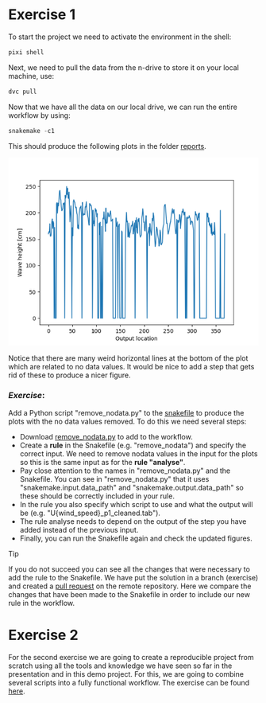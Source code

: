 # Exercise 1

To start the project we need to activate the environment in the shell:

```powershell
pixi shell
```

Next, we need to pull the data from the n-drive to store it on your local machine, use:

```powershell
dvc pull
```

Now that we have all the data on our local drive, we can run the entire workflow by using:

```powershell
snakemake -c1
```

This should produce the following plots in the folder [reports](/reports/).

![Resulting Figure of calculations](/docs/U20.png)

Notice that there are many weird horizontal lines at the bottom of the plot which are related to no data values. It would be nice to add a step that gets rid of these to produce a nicer figure.

### *Exercise*:
Add a Python script "remove_nodata.py" to the [snakefile](Snakefile) to produce the plots with the no data values removed. To do this we need several steps:


- Download [remove_nodata.py](https://github.com/Deltares-research/FAIR-data-example-project/blob/exercise/src/4-analyze/remove_nodata.py) to add to the workflow.
- Create a **rule** in the Snakefile (e.g. "remove_nodata") and specify the correct input. We need to remove nodata values in the input for the plots so this is the same input as for the **rule "analyse"**.
- Pay close attention to the names in "remove_nodata.py" and the Snakefile. You can see in "remove_nodata.py" that it uses "snakemake.input.data_path" and "snakemake.output.data_path" so these should be correctly included in your rule.
- In the rule you also specify which script to use and what the output will be (e.g. "U{wind_speed}_p1_cleaned.tab").
- The rule analyse needs to depend on the output of the step you have added instead of the previous input.
- Finally, you can run the Snakefile again and check the updated figures.

> [!TIP]
> If you do not succeed you can see all the changes that were necessary to add the rule to the Snakefile. We have put the solution in a branch (exercise) and created a [pull request](https://github.com/Deltares-research/FAIR-data-example-project/pull/6/files) on the remote repository. Here we compare the changes that have been made to the Snakefile in order to include our new rule in the workflow.


# Exercise 2
For the second exercise we are going to create a reproducible project from scratch using all the tools and knowledge we have seen so far in the presentation and in this demo project. For this, we are going to combine several scripts into a fully functional workflow. The exercise can be found [here](https://github.com/Deltares-research/FAIR-data-reproducible-project-from-scratch).
